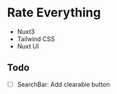 # Rate Everything

- Nuxt3
- Tailwind CSS
- Nuxt UI


## Todo
- [ ] SearchBar: Add clearable button
